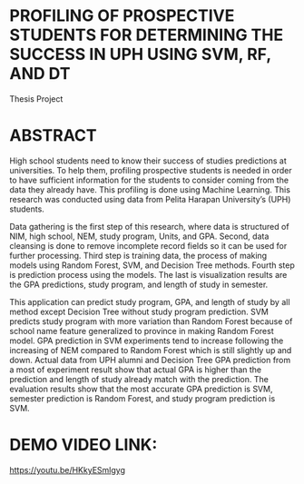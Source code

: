 # PROFILING OF PROSPECTIVE STUDENTS FOR DETERMINING THE SUCCESS IN UPH USING SVM, RF, AND DT
Thesis Project

# ABSTRACT
High school students need to know their success of studies predictions at universities. 
To help them, profiling prospective students is needed in order to have sufficient information 
for the students to consider coming from the data they already have. 
This profiling is done using Machine Learning. 
This research was conducted using data from Pelita Harapan University’s (UPH) students.

Data gathering is the first step of this research, where data is structured of NIM, high school, NEM, study program, Units, and GPA. 
Second, data cleansing is done to remove incomplete record fields so it can be used for further processing. 
Third step is training data, the process of making models using Random Forest, SVM, and Decision Tree methods. 
Fourth step is prediction process using the models. 
The last is visualization results are the GPA predictions, study program, and length of study in semester.

This application can predict study program, GPA, and length of study by all method except Decision Tree without study program prediction. 
SVM predicts study program with more variation than Random Forest because of school name feature generalized to province in making Random Forest model. 
GPA prediction in SVM experiments tend to increase following the increasing of NEM compared to Random Forest which is still slightly up and down. 
Actual data from UPH alumni and Decision Tree GPA prediction from a most of experiment result show that 
actual GPA is higher than the prediction and length of study already match with the prediction. 
The evaluation results show that the most accurate GPA prediction is SVM, semester prediction is Random Forest, and study program prediction is SVM.

# DEMO VIDEO LINK:
https://youtu.be/HKkyESmlgyg 

